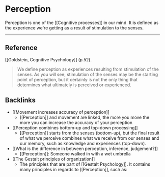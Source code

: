 # Perception
Perception is one of the [[Cognitive processes]] in our mind. It is defined as the experience we're getting as a result of stimulation to the senses.

---
## Reference
[[Goldstein, Cognitive Psychology]] (p.52).
> We define perception as experiences resulting from stimulation of the senses. As you will see, stimulation of the senses may be the starting point of perception, but it certainly is not the only thing that determines what ultimately is perceived or experienced.

## Backlinks
* [[Movement increases accuracy of perception]]
	* [[Perception]] and movement are linked, the more you move the more you can increase the accuracy of your perception.
* [[Perception combines bottom-up and top-down processing]]
	* [[Perception]] starts from the senses (bottom-up), but the final result of what we perceive combines what we receive from our senses and our memory, such as knowledge and experiences (top-down).
* [[What is the difference in between perception, inference, judgement?]]
	* [[Perception]]: Someone walked in with a wet umbrella
* [[The Gestalt principles of organization]]
	* The principles that are part of [[Gestalt Psychology]]. It contains many principles in regards to [[Perception]], such as:

<!-- #evergreen -->

<!-- {BearID:0E50C4BB-EE6B-4502-9A84-6518A4852626-5941-000007441C893EEF} -->
